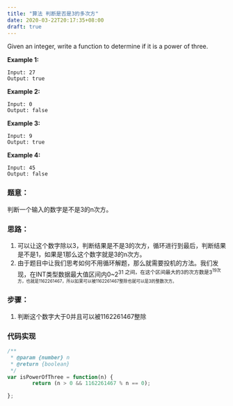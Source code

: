 ```yaml
---
title: "算法 判断是否是3的多次方"
date: 2020-03-22T20:17:35+08:00
draft: true
---
```


Given an integer, write a function to determine if it is a power of three.

**Example 1:**

```
Input: 27
Output: true
```

**Example 2:**

```
Input: 0
Output: false
```

**Example 3:**

```
Input: 9
Output: true
```

**Example 4:**

```
Input: 45
Output: false
```



### 题意：

判断一个输入的数字是不是3的n次方。



### 思路：

1. 可以让这个数字除以3，判断结果是不是3的次方，循环进行到最后，判断结果是不是1，如果是1那么这个数字就是3的n次方。
2. 由于题目中让我们思考如何不用循环解题，那么就需要投机的方法。我们发现，在INT类型数据最大值区间内0~2<sup>31 之间，在这个区间最大的3的次方数是3<sup>19次方，也就是1162261467，所以如果可以被1162261467整除也就可以是3的整数次方。

### 步骤：

1. 判断这个数字大于0并且可以被1162261467整除



### 代码实现

```js
/**
 * @param {number} n
 * @return {boolean}
 */
var isPowerOfThree = function(n) {
        return (n > 0 && 1162261467 % n == 0);

};
```

